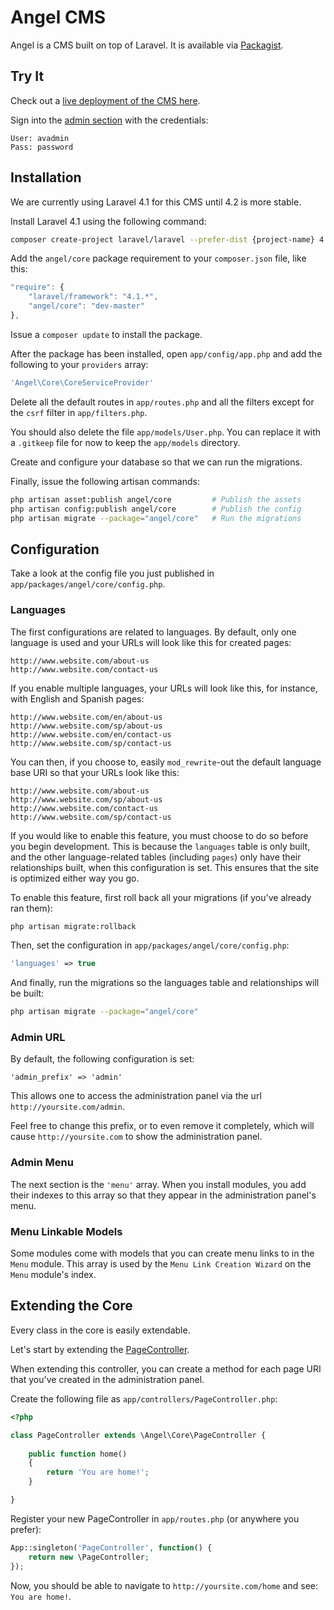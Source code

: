 Angel CMS
=====
Angel is a CMS built on top of Laravel.  It is available via [Packagist](https://packagist.org/packages/angel/core).

Try It
------
Check out a [live deployment of the CMS here](http://angel-test.angelvision.tv/).

Sign into the [admin section](http://angel-test.angelvision.tv/admin) with the credentials:
```
User: avadmin
Pass: password
```

Installation
------------
We are currently using Laravel 4.1 for this CMS until 4.2 is more stable.

Install Laravel 4.1 using the following command:
```bash
composer create-project laravel/laravel --prefer-dist {project-name} 4.1.*
```

Add the `angel/core` package requirement to your `composer.json` file, like this:
```javascript
"require": {
    "laravel/framework": "4.1.*",
    "angel/core": "dev-master"
},
```

Issue a `composer update` to install the package.

After the package has been installed, open `app/config/app.php` and add the following to your `providers` array:
```php
'Angel\Core\CoreServiceProvider'
```

Delete all the default routes in `app/routes.php` and all the filters except for the `csrf` filter in `app/filters.php`.

You should also delete the file `app/models/User.php`.  You can replace it with a `.gitkeep` file for now to keep the `app/models` directory.

Create and configure your database so that we can run the migrations.

Finally, issue the following artisan commands:
```bash
php artisan asset:publish angel/core         # Publish the assets
php artisan config:publish angel/core        # Publish the config
php artisan migrate --package="angel/core"   # Run the migrations
```

Configuration
-------------
Take a look at the config file you just published in `app/packages/angel/core/config.php`.

### Languages
The first configurations are related to languages.  By default, only one language is used and your URLs will look like this for created pages:
```
http://www.website.com/about-us
http://www.website.com/contact-us
```

If you enable multiple languages, your URLs will look like this, for instance, with English and Spanish pages:
```
http://www.website.com/en/about-us
http://www.website.com/sp/about-us
http://www.website.com/en/contact-us
http://www.website.com/sp/contact-us
```

You can then, if you choose to, easily `mod_rewrite`-out the default language base URI so that your URLs look like this:
```
http://www.website.com/about-us
http://www.website.com/sp/about-us
http://www.website.com/contact-us
http://www.website.com/sp/contact-us
```

If you would like to enable this feature, you must choose to do so before you begin development.  This is because the `languages` table is only built, and the other language-related tables (including `pages`) only have their relationships built, when this configuration is set.  This ensures that the site is optimized either way you go.

To enable this feature, first roll back all your migrations (if you've already ran them):
```bash
php artisan migrate:rollback
```

Then, set the configuration in `app/packages/angel/core/config.php`:
```php
'languages' => true
```

And finally, run the migrations so the languages table and relationships will be built:
```bash
php artisan migrate --package="angel/core"
```

### Admin URL
By default, the following configuration is set:
```
'admin_prefix' => 'admin'
```

This allows one to access the administration panel via the url `http://yoursite.com/admin`.

Feel free to change this prefix, or to even remove it completely, which will cause `http://yoursite.com` to show the administration panel.

### Admin Menu
The next section is the `'menu'` array.  When you install modules, you add their indexes to this array so that they appear in the administration panel's menu.

### Menu Linkable Models
Some modules come with models that you can create menu links to in the `Menu` module.  This array is used by the `Menu Link Creation Wizard` on the `Menu` module's index.

Extending the Core
------------------
Every class in the core is easily extendable.

Let's start by extending the [PageController](https://github.com/JVMartin/angel/blob/master/src/controllers/PageController.php).

When extending this controller, you can create a method for each page URI that you've created in the administration panel.

Create the following file as `app/controllers/PageController.php`:

```php
<?php

class PageController extends \Angel\Core\PageController {
	
	public function home()
	{
		return 'You are home!';
	}

}
```

Register your new PageController in `app/routes.php` (or anywhere you prefer):
```php
App::singleton('PageController', function() {
	return new \PageController;
});
```

Now, you should be able to navigate to `http://yoursite.com/home` and see: `You are home!`.
